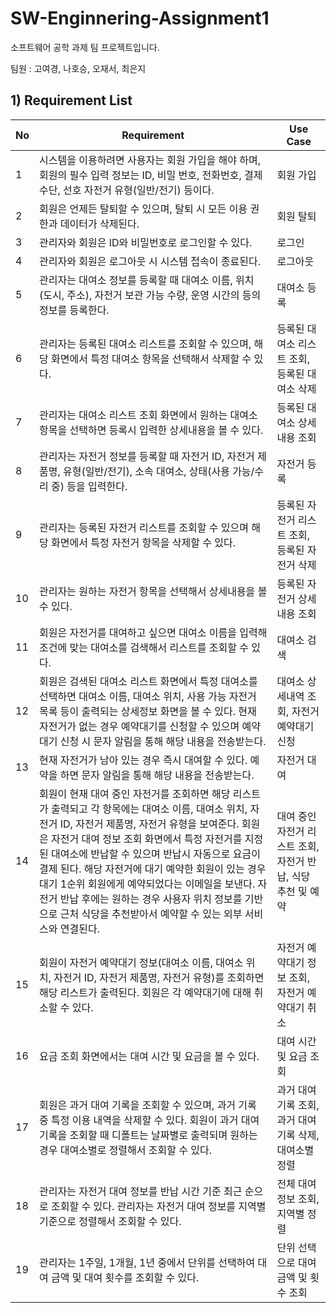 # SW-Enginnering-Assignment1
소프트웨어 공학 과제 팀 프로젝트입니다.

팀원 : 고여경, 나호승, 오재서, 최은지


## 1) Requirement List

| No |         Requirement         | Use Case |
|----|-------------------------------|----------|
|1|시스템을 이용하려면 사용자는 회원 가입을 해야 하며, 회원의 필수 입력 정보는 ID, 비밀 번호, 전화번호, 결제 수단, 선호 자전거 유형(일반/전기) 등이다.|회원 가입|
|2|회원은 언제든 탈퇴할 수 있으며, 탈퇴 시 모든 이용 권한과 데이터가 삭제된다.|회원 탈퇴|
|3| 관리자와 회원은 ID와 비밀번호로 로그인할 수 있다. |로그인|
|4| 관리자와 회원은 로그아웃 시 시스템 접속이 종료된다. |로그아웃|
|5|관리자는 대여소 정보를 등록할 때 대여소 이름, 위치(도시, 주소), 자전거 보관 가능 수량, 운영 시간의 등의 정보를 등록한다.|대여소 등록|
|6|관리자는 등록된 대여소 리스트를 조회할 수 있으며, 해당 화면에서 특정 대여소 항목을 선택해서 삭제할 수 있다.|등록된 대여소 리스트 조회, 등록된 대여소 삭제|
|7|관리자는 대여소 리스트 조회 화면에서 원하는 대여소 항목을 선택하면 등록시 입력한 상세내용을 볼 수 있다.|등록된 대여소 상세내용 조회|
|8|관리자는 자전거 정보를 등록할 때 자전거 ID, 자전거 제품명, 유형(일반/전기), 소속 대여소, 상태(사용 가능/수리 중) 등을 입력한다.|자전거 등록|
|9|관리자는 등록된 자전거 리스트를 조회할 수 있으며 해당 화면에서 특정 자전거 항목을 삭제할 수 있다.|등록된 자전거 리스트 조회, 등록된 자전거 삭제|
|10|관리자는 원하는 자전거 항목을 선택해서 상세내용을 볼 수 있다.|등록된 자전거 상세내용 조회|
|11|회원은 자전거를 대여하고 싶으면 대여소 이름을 입력해 조건에 맞는 대여소를 검색해서 리스트를 조회할 수 있다.|대여소 검색|
|12|회원은 검색된 대여소 리스트 화면에서 특정 대여소를 선택하면 대여소 이름, 대여소 위치, 사용 가능 자전거 목록 등이 출력되는 상세정보 화면을 볼 수 있다. 현재 자전거가 없는 경우 예약대기를 신청할 수 있으며 예약대기 신청 시 문자 알림을 통해 해당 내용을 전송받는다.|대여소 상세내역 조회, 자전거 예약대기 신청|
|13|현재 자전거가 남아 있는 경우 즉시 대여할 수 있다. 예약을 하면 문자 알림을 통해 해당 내용을 전송받는다.|자전거 대여|
|14| 회원이 현재 대여 중인 자전거를 조회하면 해당 리스트가 출력되고 각 항목에는 대여소 이름, 대여소 위치, 자전거 ID, 자전거 제품명, 자전거 유형을 보여준다. 회원은 자전거 대여 정보 조회 화면에서 특정 자전거를 지정된 대여소에 반납할 수 있으며 반납시 자동으로 요금이 결제 된다. 해당 자전거에 대기 예약한 회원이 있는 경우 대기 1순위 회원에게 예약되었다는 이메일을 보낸다. 자전거 반납 후에는 원하는 경우 사용자 위치 정보를 기반으로 근처 식당을 추천받아서 예약할 수 있는 외부 서비스와 연결된다.|대여 중인 자전거 리스트 조회, 자전거 반납, 식당 추천 및 예약|
|15| 회원이 자전거 예약대기 정보(대여소 이름, 대여소 위치, 자전거 ID, 자전거 제품명, 자전거 유형)를 조회하면 해당 리스트가 출력된다. 회원은 각 예약대기에 대해 취소할 수 있다. |자전거 예약대기 정보 조회, 자전거 예약대기 취소|
|16|요금 조회 화면에서는 대여 시간 및 요금을 볼 수 있다.|대여 시간 및 요금 조회|
|17|회원은 과거 대여 기록을 조회할 수 있으며, 과거 기록 중 특정 이용 내역을 삭제할 수 있다. 회원이 과거 대여 기록을 조회할 때 디폴트는 날짜별로 출력되며 원하는 경우 대여소별로 정렬해서 조회할 수 있다.|과거 대여 기록 조회, 과거 대여 기록 삭제, 대여소별 정렬|
|18|관리자는 자전거 대여 정보를 반납 시간 기준 최근 순으로 조회할 수 있다. 관리자는 자전거 대여 정보를 지역별 기준으로 정렬해서 조회할 수 있다.|전체 대여 정보 조회, 지역별 정렬|
|19|관리자는 1주일, 1개월, 1년 중에서 단위를 선택하여 대여 금액 및 대여 횟수를 조회할 수 있다.|단위 선택으로 대여 금액 및 횟수 조회|
